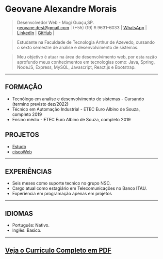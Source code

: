 # Geovane Alexandre Morais 
> Desenvolvedor Web - Mogi Guaçu,SP.\
> [geovane.dest@gmail.com](mailto:geovane.dest@gmail.com)
| (+55) (19) 9.9631-6033
| [WhatsApp](https://api.whatsapp.com/send?phone=5519996316033)
| [LinkedIn](https://www.linkedin.com/in/geovane-alexandre-morais/)
| [GitHub](https://github.com/geovane-morais) |

> Estudante na Faculdade de Tecnologia Arthur de Azevedo, cursando o sexto semestre de analise e desenvolvimento de sistemas.

> Meu objetivo é atuar na área de desenvolvimento web, por esta razão aprofundo meus conhecimentos em tecnologias como: Java, Spring, NodeJS, Express, MySQL, Javascript, React.js e Bootstrap.
-----

## FORMAÇÃO
- Tecnólogo em analise e desenvolvimento de sistemas - Cursando (termino previsto dez/2022)
- Técnico em Automação Industrial - ETEC Euro Albino de Souza, completo 2019
- Ensino médio - ETEC Euro Albino de Souza, completo 2019


## PROJETOS
- [Estudo](https://github.com/geovane-morais/web)
- [ciscoWeb](https://github.com/geovane-morais/ciscoWeb)
-----

## EXPERIÊNCIAS
- Seis meses como suporte tecnico no grupo NSC.
- Cargo atual como estagiário em Telecomunicações no Banco ITAU.
- Experiencia em programação apenas em projetos
-----

## IDIOMAS
- Português: Nativo.
- Inglês: Basico.
-----

## [Veja o Currículo Completo em PDF](/docs/GeovaneMorais.pdf)
